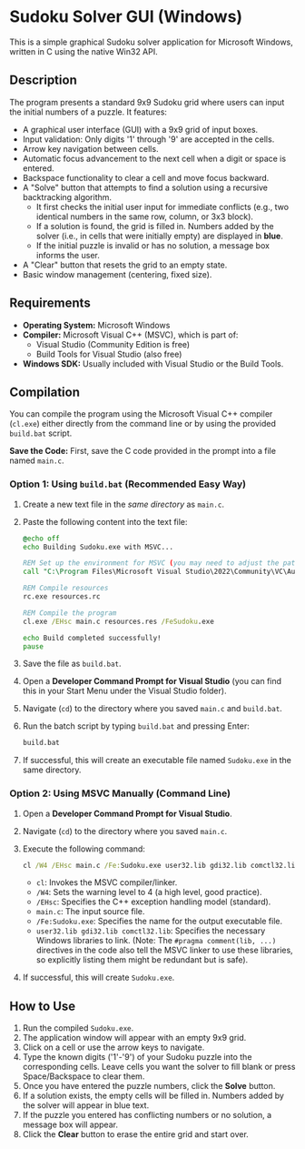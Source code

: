 # Sudoku Solver GUI (Windows)

This is a simple graphical Sudoku solver application for Microsoft Windows, written in C using the native Win32 API.

## Description

The program presents a standard 9x9 Sudoku grid where users can input the initial numbers of a puzzle. It features:

*   A graphical user interface (GUI) with a 9x9 grid of input boxes.
*   Input validation: Only digits '1' through '9' are accepted in the cells.
*   Arrow key navigation between cells.
*   Automatic focus advancement to the next cell when a digit or space is entered.
*   Backspace functionality to clear a cell and move focus backward.
*   A "Solve" button that attempts to find a solution using a recursive backtracking algorithm.
    *   It first checks the initial user input for immediate conflicts (e.g., two identical numbers in the same row, column, or 3x3 block).
    *   If a solution is found, the grid is filled in. Numbers added by the solver (i.e., in cells that were initially empty) are displayed in **blue**.
    *   If the initial puzzle is invalid or has no solution, a message box informs the user.
*   A "Clear" button that resets the grid to an empty state.
*   Basic window management (centering, fixed size).

## Requirements

*   **Operating System:** Microsoft Windows
*   **Compiler:** Microsoft Visual C++ (MSVC), which is part of:
    *   Visual Studio (Community Edition is free)
    *   Build Tools for Visual Studio (also free)
*   **Windows SDK:** Usually included with Visual Studio or the Build Tools.

## Compilation

You can compile the program using the Microsoft Visual C++ compiler (`cl.exe`) either directly from the command line or by using the provided `build.bat` script.

**Save the Code:** First, save the C code provided in the prompt into a file named `main.c`.

### Option 1: Using `build.bat` (Recommended Easy Way)

1.  Create a new text file in the *same directory* as `main.c`.
2.  Paste the following content into the text file:

    ```bat
    @echo off
    echo Building Sudoku.exe with MSVC...

    REM Set up the environment for MSVC (you may need to adjust the path)
    call "C:\Program Files\Microsoft Visual Studio\2022\Community\VC\Auxiliary\Build\vcvars32.bat"

    REM Compile resources
    rc.exe resources.rc

    REM Compile the program
    cl.exe /EHsc main.c resources.res /FeSudoku.exe

    echo Build completed successfully!
    pause
    ```

3.  Save the file as `build.bat`.
4.  Open a **Developer Command Prompt for Visual Studio** (you can find this in your Start Menu under the Visual Studio folder).
5.  Navigate (`cd`) to the directory where you saved `main.c` and `build.bat`.
6.  Run the batch script by typing `build.bat` and pressing Enter:

    ```cmd
    build.bat
    ```

7.  If successful, this will create an executable file named `Sudoku.exe` in the same directory.

### Option 2: Using MSVC Manually (Command Line)

1.  Open a **Developer Command Prompt for Visual Studio**.
2.  Navigate (`cd`) to the directory where you saved `main.c`.
3.  Execute the following command:

    ```cmd
    cl /W4 /EHsc main.c /Fe:Sudoku.exe user32.lib gdi32.lib comctl32.lib
    ```

    *   `cl`: Invokes the MSVC compiler/linker.
    *   `/W4`: Sets the warning level to 4 (a high level, good practice).
    *   `/EHsc`: Specifies the C++ exception handling model (standard).
    *   `main.c`: The input source file.
    *   `/Fe:Sudoku.exe`: Specifies the name for the output executable file.
    *   `user32.lib gdi32.lib comctl32.lib`: Specifies the necessary Windows libraries to link. (Note: The `#pragma comment(lib, ...)` directives in the code also tell the MSVC linker to use these libraries, so explicitly listing them might be redundant but is safe).

4.  If successful, this will create `Sudoku.exe`.

## How to Use

1.  Run the compiled `Sudoku.exe`.
2.  The application window will appear with an empty 9x9 grid.
3.  Click on a cell or use the arrow keys to navigate.
4.  Type the known digits ('1'-'9') of your Sudoku puzzle into the corresponding cells. Leave cells you want the solver to fill blank or press Space/Backspace to clear them.
5.  Once you have entered the puzzle numbers, click the **Solve** button.
6.  If a solution exists, the empty cells will be filled in. Numbers added by the solver will appear in blue text.
7.  If the puzzle you entered has conflicting numbers or no solution, a message box will appear.
8.  Click the **Clear** button to erase the entire grid and start over.
